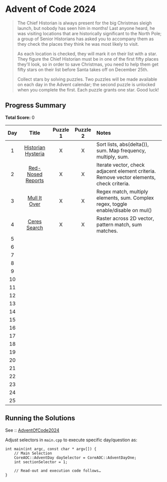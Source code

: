 # Advent of Code 2024

> The Chief Historian is always present for the big Christmas sleigh launch, but nobody has seen him in months! Last anyone heard, he was visiting locations that are historically significant to the North Pole; a group of Senior Historians has asked you to accompany them as they check the places they think he was most likely to visit.
>
> As each location is checked, they will mark it on their list with a star. They figure the Chief Historian must be in one of the first fifty places they'll look, so in order to save Christmas, you need to help them get fifty stars on their list before Santa takes off on December 25th.
>
> Collect stars by solving puzzles. Two puzzles will be made available on each day in the Advent calendar; the second puzzle is unlocked when you complete the first. Each puzzle grants one star. Good luck!

## Progress Summary

**Total Score:** 0

|  Day  |                          Title                          | Puzzle 1 | Puzzle 2 | Notes                                                                                    |
| :---: | :-----------------------------------------------------: | :------: | :------: | :--------------------------------------------------------------------------------------- |
|   1   | [Historian Hysteria](./AdventOfCode2024/Day1/README.md) |    X     |    X     | Sort lists, abs(delta()), sum. Map frequency, multiply, sum.                             |
|   2   | [Red-Nosed Reports](./AdventOfCode2024/Day2/README.md)  |    X     |    X     | Iterate vector, check adjacent element criteria. Remove vector elements, check criteria. |
|   3   |    [Mull It Over](./AdventOfCode2024/Day3/README.md)    |    X     |    X     | Regex match, multiply elements, sum. Complex regex, toggle enable/disable on mul()       |
|   4   |    [Ceres Search](./AdventOfCode2024/Day4/README.md)    |    X     |    X     | Raster across 2D vector, pattern match, sum matches.                                     |
|   5   |                                                         |          |          |                                                                                          |
|   6   |                                                         |          |          |                                                                                          |
|   7   |                                                         |          |          |                                                                                          |
|   8   |                                                         |          |          |                                                                                          |
|   9   |                                                         |          |          |                                                                                          |
|  10   |                                                         |          |          |                                                                                          |
|  11   |                                                         |          |          |                                                                                          |
|  12   |                                                         |          |          |                                                                                          |
|  13   |                                                         |          |          |                                                                                          |
|  14   |                                                         |          |          |                                                                                          |
|  15   |                                                         |          |          |                                                                                          |
|  16   |                                                         |          |          |                                                                                          |
|  17   |                                                         |          |          |                                                                                          |
|  18   |                                                         |          |          |                                                                                          |
|  19   |                                                         |          |          |                                                                                          |
|  20   |                                                         |          |          |                                                                                          |
|  21   |                                                         |          |          |                                                                                          |
|  22   |                                                         |          |          |                                                                                          |
|  23   |                                                         |          |          |                                                                                          |
|  24   |                                                         |          |          |                                                                                          |
|  25   |                                                         |          |          |                                                                                          |

## Running the Solutions

See :: [AdventOfCode2024](/AdventOfCode2024/README.md)

Adjust selectors in `main.cpp` to execute specific day/question as:
```
int main(int argc, const char * argv[]) {
    // Main Selection
    CoreAOC::AdventDay daySelector = CoreAOC::AdventDayOne;
    int sectionSelector = 1;

	// Read-out and execution code follows…
}
```
